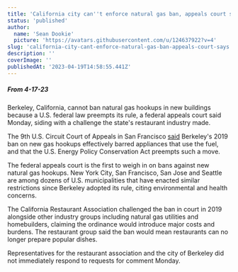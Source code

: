 ```yaml
---
title: 'California city can''t enforce natural gas ban, appeals court says '
status: 'published'
author:
  name: 'Sean Dookie'
  picture: 'https://avatars.githubusercontent.com/u/124637922?v=4'
slug: 'california-city-cant-enforce-natural-gas-ban-appeals-court-says'
description: ''
coverImage: ''
publishedAt: '2023-04-19T14:58:55.441Z'
---
```


##### **From 4-17-23**

Berkeley, California, cannot ban natural gas hookups in new buildings because a U.S. federal law preempts its rule, a federal appeals court said Monday, siding with a challenge the state's restaurant industry made.

The 9th U.S. Circuit Court of Appeals in San Francisco [said](https://amers2.apps.cp.thomsonreuters.com/Apps/NewsServices/mediaProxy?apiKey=5ebc2e3a-46da-43d2-9c9f-8030fb911eb9&url=https%3A%2F%2Ffingfx.thomsonreuters.com%2Fgfx%2Flegaldocs%2Fzgvobjeojpd%2Fberkeley%2520gas%2520ban%25209th%2520circ%2520decision.pdf) Berkeley's 2019 ban on new gas hookups effectively barred appliances that use the fuel, and that the U.S. Energy Policy Conservation Act preempts such a move.

The federal appeals court is the first to weigh in on bans against new natural gas hookups. New York City, San Francisco, San Jose and Seattle are among dozens of U.S. municipalities that have enacted similar restrictions since Berkeley adopted its rule, citing environmental and health concerns.

The California Restaurant Association challenged the ban in court in 2019 alongside other industry groups including natural gas utilities and homebuilders, claiming the ordinance would introduce major costs and burdens. The restaurant group said the ban would mean restaurants can no longer prepare popular dishes.

Representatives for the restaurant association and the city of Berkeley did not immediately respond to requests for comment Monday.

